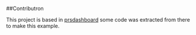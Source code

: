 ##Contributron

This project is based in [prsdashboard](https://github.com/crowdint/prdashboard) some code was extracted from there
to make this example.
